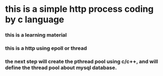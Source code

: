 # this is a simple http process coding by c language
### this is a learning material
### this is a http using epoll or thread
### the next step will create the pthread pool using c/c++, and will define the thread pool about mysql database.
